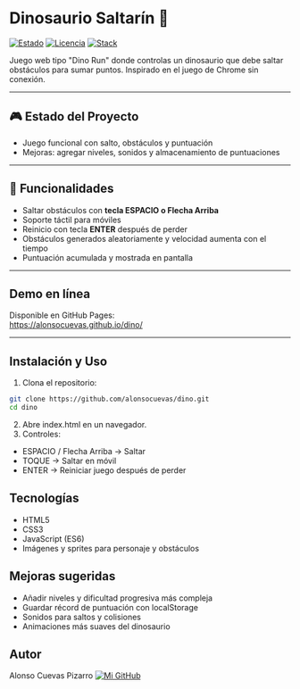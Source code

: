 # Dinosaurio Saltarín 🦖

[![Estado](https://img.shields.io/badge/estado-%20concluido-yellow)](#) [![Licencia](https://img.shields.io/badge/licencia-MIT-blue)](#LICENSE) [![Stack](https://img.shields.io/badge/stack-HTML%2C%20CSS%2C%20JS-orange)](#)

Juego web tipo "Dino Run" donde controlas un dinosaurio que debe saltar obstáculos para sumar puntos. Inspirado en el juego de Chrome sin conexión.

---

## 🎮 Estado del Proyecto

- Juego funcional con salto, obstáculos y puntuación  
- Mejoras: agregar niveles, sonidos y almacenamiento de puntuaciones

---

## 🎯 Funcionalidades

- Saltar obstáculos con **tecla ESPACIO o Flecha Arriba**  
- Soporte táctil para móviles  
- Reinicio con tecla **ENTER** después de perder  
- Obstáculos generados aleatoriamente y velocidad aumenta con el tiempo  
- Puntuación acumulada y mostrada en pantalla  

---

## Demo en línea

Disponible en GitHub Pages:  
https://alonsocuevas.github.io/dino/

---

## Instalación y Uso

1. Clona el repositorio:  
```bash
git clone https://github.com/alonsocuevas/dino.git
cd dino
```
2. Abre index.html en un navegador.
3. Controles:
- ESPACIO / Flecha Arriba → Saltar
- TOQUE → Saltar en móvil
- ENTER → Reiniciar juego después de perder

## Tecnologías
- HTML5
- CSS3
- JavaScript (ES6)
- Imágenes y sprites para personaje y obstáculos

## Mejoras sugeridas
- Añadir niveles y dificultad progresiva más compleja
- Guardar récord de puntuación con localStorage
- Sonidos para saltos y colisiones
- Animaciones más suaves del dinosaurio

## Autor
Alonso Cuevas Pizarro [![Mi GitHub](https://img.shields.io/badge/-GitHub-black?style=for-the-badge&logo=github&logoColor=white)](https://github.com/alonsocuevas)
